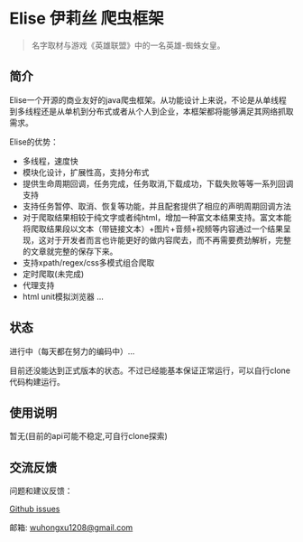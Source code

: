 # Elise 伊莉丝 爬虫框架

> 名字取材与游戏《英雄联盟》中的一名英雄-蜘蛛女皇。

## 简介

Elise一个开源的商业友好的java爬虫框架。从功能设计上来说，不论是从单线程到多线程还是从单机到分布式或者从个人到企业，本框架都将能够满足其网络抓取需求。

Elise的优势：

* 多线程，速度快
* 模块化设计，扩展性高，支持分布式
* 提供生命周期回调，任务完成，任务取消,下载成功，下载失败等等一系列回调支持
* 支持任务暂停、取消、恢复等功能，并且配套提供了相应的声明周期回调方法
* 对于爬取结果相较于纯文字或者纯html，增加一种富文本结果支持。富文本能将爬取结果段以文本（带链接文本）+图片+音频+视频等内容通过一个结果呈现，这对于开发者而言也许能更好的做内容爬去，而不再需要费劲解析，完整的文章就完整的保存下来。
* 支持xpath/regex/css多模式组合爬取
* 定时爬取(未完成)
* 代理支持
* html unit模拟浏览器
...

## 状态

进行中（每天都在努力的编码中）...

目前还没能达到正式版本的状态。不过已经能基本保证正常运行，可以自行clone代码构建运行。

## 使用说明

暂无(目前的api可能不稳定,可自行clone探索)

## 交流反馈

问题和建议反馈：

[Github issues](https://github.com/zidoshare/Elise/issues)

邮箱: [wuhongxu1208@gmail.com](mailto:wuhongxu1208@gmail.com)

